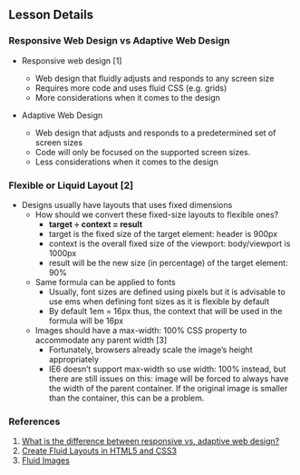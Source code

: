 ## Lesson Details
### Responsive Web Design vs Adaptive Web Design
* Responsive web design [1]
  * Web design that fluidly adjusts and responds to any screen size
  * Requires more code and uses fluid CSS (e.g. grids)
  * More considerations when it comes to the design

* Adaptive Web Design
  * Web design that adjusts and responds to a predetermined set of screen sizes
  * Code will only be focused on the supported screen sizes.
  * Less considerations when it comes to the design

### Flexible or Liquid Layout [2]
* Designs usually have layouts that uses fixed dimensions
  * How should we convert these fixed-size layouts to flexible ones?
    * __target ÷ context = result__
    * target is the fixed size of the target element: header is 900px
    * context is the overall fixed size of the viewport: body/viewport is 1000px
    * result will be the new size (in percentage) of the target element: 90%
  * Same formula can be applied to fonts
    * Usually, font sizes are defined using pixels but it is advisable to use ems when defining font sizes as it is flexible by default
    * By default 1em = 16px  thus, the context that will be used in the formula will be 16px
  * Images should have a max-width: 100% CSS property  to accommodate any parent width [3]
    * Fortunately, browsers already scale the image’s height appropriately
    * IE6 doesn’t support max-width so use width: 100% instead, but there are still issues on this: image will be forced to always have the width of the parent container. If the original image is smaller than the container, this can be a problem.

### References
1. [What is the difference between responsive vs. adaptive web design?](http://www.techrepublic.com/blog/web-designer/what-is-the-difference-between-responsive-vs-adaptive-web-design/)
2. [Create Fluid Layouts in HTML5 and CSS3](http://www.creativebloq.com/css3/create-fluid-layouts-html5-and-css3-3142768)
3. [Fluid Images](http://alistapart.com/article/fluid-images)
